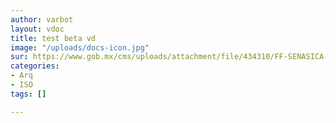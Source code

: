 ```yaml
---
author: varbot
layout: vdoc
title: test beta vd
image: "/uploads/docs-icon.jpg"
sur: https://www.gob.mx/cms/uploads/attachment/file/434310/FF-SENASICA-001__Exportaci_n_.pdf
categories:
- Arq
- ISO
tags: []

---
```

